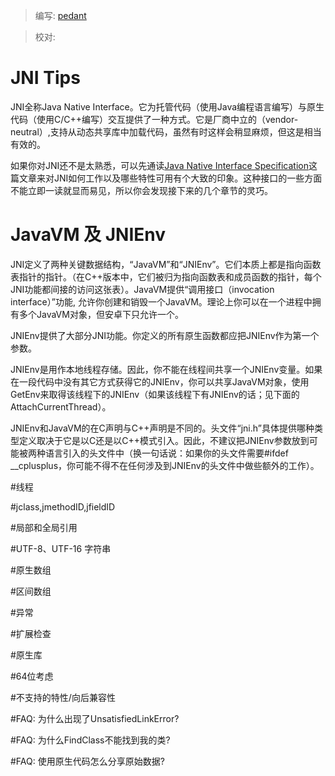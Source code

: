 > 编写: [pedant][1]

> 校对:

# JNI Tips

JNI全称Java Native Interface。它为托管代码（使用Java编程语言编写）与原生代码（使用C/C++编写）交互提供了一种方式。它是厂商中立的（vendor-neutral）,支持从动态共享库中加载代码，虽然有时这样会稍显麻烦，但这是相当有效的。

如果你对JNI还不是太熟悉，可以先通读[Java Native Interface Specification][2]这篇文章来对JNI如何工作以及哪些特性可用有个大致的印象。这种接口的一些方面不能立即一读就显而易见，所以你会发现接下来的几个章节的灵巧。

# JavaVM 及 JNIEnv

JNI定义了两种关键数据结构，“JavaVM”和“JNIEnv”。它们本质上都是指向函数表指针的指针。（在C++版本中，它们被归为指向函数表和成员函数的指针，每个JNI功能都间接的访问这张表）。JavaVM提供“调用接口（invocation interface）”功能, 允许你创建和销毁一个JavaVM。理论上你可以在一个进程中拥有多个JavaVM对象，但安卓下只允许一个。

JNIEnv提供了大部分JNI功能。你定义的所有原生函数都应把JNIEnv作为第一个参数。

JNIEnv是用作本地线程存储。因此，你不能在线程间共享一个JNIEnv变量。如果在一段代码中没有其它方式获得它的JNIEnv，你可以共享JavaVM对象，使用GetEnv来取得该线程下的JNIEnv（如果该线程下有JNIEnv的话；见下面的AttachCurrentThread）。

JNIEnv和JavaVM的在C声明与C++声明是不同的。头文件“jni.h”具体提供哪种类型定义取决于它是以C还是以C++模式引入。因此，不建议把JNIEnv参数放到可能被两种语言引入的头文件中（换一句话说：如果你的头文件需要#ifdef __cplusplus，你可能不得不在任何涉及到JNIEnv的头文件中做些额外的工作）。

#线程

#jclass,jmethodID,jfieldID

#局部和全局引用

#UTF-8、UTF-16 字符串

#原生数组

#区间数组

#异常

#扩展检查

#原生库

#64位考虑

#不支持的特性/向后兼容性

#FAQ: 为什么出现了UnsatisfiedLinkError?

#FAQ: 为什么FindClass不能找到我的类?

#FAQ: 使用原生代码怎么分享原始数据?

[1]: https://github.com/pedant
[2]: http://docs.oracle.com/javase/7/docs/technotes/guides/jni/spec/jniTOC.html
